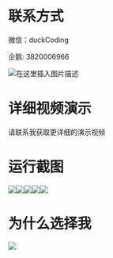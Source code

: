 # 联系方式

微信：duckCoding

企鹅: 3820006966

![在这里插入图片描述](http://upload.cxycsx.vip/91ab4bcb4f2c4c6db86365bb6d6e9c62.jpeg)

# 详细视频演示

请联系我获取更详细的演示视频

# 运行截图

![](http://www.bysj52.com/uploadfile/ueditor/image/202306/%E6%AF%95%E8%AE%BEssm035%E5%9F%BA%E4%BA%8EJavaWeb%E7%9A%84%E5%AE%B6%E5%B1%85%E5%95%86%E5%9F%8E%E7%B3%BB%E7%BB%9F%E7%9A%84+jsp%E6%AF%95%E4%B8%9A%E8%AE%BE%E8%AE%A1/3.png)![](http://www.bysj52.com/uploadfile/ueditor/image/202306/%E6%AF%95%E8%AE%BEssm035%E5%9F%BA%E4%BA%8EJavaWeb%E7%9A%84%E5%AE%B6%E5%B1%85%E5%95%86%E5%9F%8E%E7%B3%BB%E7%BB%9F%E7%9A%84+jsp%E6%AF%95%E4%B8%9A%E8%AE%BE%E8%AE%A1/1.png)![](http://www.bysj52.com/uploadfile/ueditor/image/202306/%E6%AF%95%E8%AE%BEssm035%E5%9F%BA%E4%BA%8EJavaWeb%E7%9A%84%E5%AE%B6%E5%B1%85%E5%95%86%E5%9F%8E%E7%B3%BB%E7%BB%9F%E7%9A%84+jsp%E6%AF%95%E4%B8%9A%E8%AE%BE%E8%AE%A1/4.png)![](http://www.bysj52.com/uploadfile/ueditor/image/202306/%E6%AF%95%E8%AE%BEssm035%E5%9F%BA%E4%BA%8EJavaWeb%E7%9A%84%E5%AE%B6%E5%B1%85%E5%95%86%E5%9F%8E%E7%B3%BB%E7%BB%9F%E7%9A%84+jsp%E6%AF%95%E4%B8%9A%E8%AE%BE%E8%AE%A1/5.png)![](http://www.bysj52.com/uploadfile/ueditor/image/202306/%E6%AF%95%E8%AE%BEssm035%E5%9F%BA%E4%BA%8EJavaWeb%E7%9A%84%E5%AE%B6%E5%B1%85%E5%95%86%E5%9F%8E%E7%B3%BB%E7%BB%9F%E7%9A%84+jsp%E6%AF%95%E4%B8%9A%E8%AE%BE%E8%AE%A1/2.png)

# 为什么选择我

![](http://upload.cxycsx.vip/%E7%A8%8B%E5%BA%8F%E8%AE%BE%E8%AE%A1.png)

